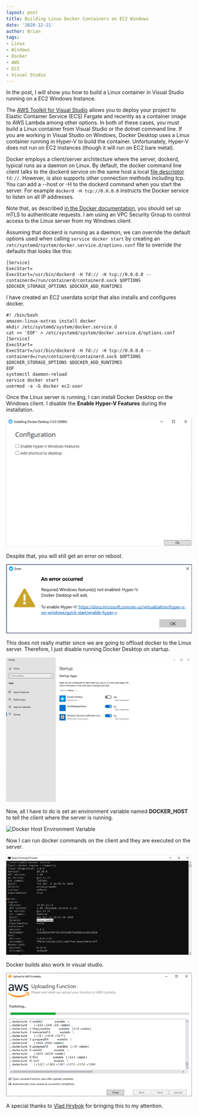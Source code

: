 ```yaml
---
layout: post
title: Building Linux Docker Containers on EC2 Windows
date: '2020-12-21'
author: Brian
tags: 
- Linux
- Windows
- Docker
- AWS
- EC2
- Visual Studio
---
```


In the post, I will show you how to build a Linux container in Visual Studio running on a EC2 Windows Instance. 

The [AWS Toolkit for Visual Studio](https://aws.amazon.com/visualstudio/) allows you to deploy your project to Elastic Container Service (ECS) Fargate and recently as a container image to AWS Lambda among other options. In both of these cases, you must build a Linux container from Visual Studio or the dotnet command line. If you are working in Visual Studio on Windows, Docker Desktop uses a Linux container running in Hyper-V to build the container. Unfortunately, Hyper-V does not run on EC2 Instances (though it will run on EC2 bare metal).

Docker employs a client/server architecture where the server, dockerd, typical runs as a daemon on Linux. By default, the docker command line client talks to the dockerd service on the same host a local [file descriptor](https://en.wikipedia.org/wiki/File_descriptor) `fd://`. However, is also supports other connection methods including tcp. You can add a --host or -H to the dockerd command when you start the server. For example `dockerd -H tcp://0.0.0.0` instructs the Docker service to listen on all IP addresses. 

Note that, as described  [in the Docker documentation](https://docs.docker.com/config/daemon/), you should set up mTLS to authenticate requests. I am using an VPC Security Group to control access to the Linux server from my Windows client.

Assuming that dockerd is running as a daemon, we can override the default options used when calling `service docker start` by creating an `/etc/systemd/system/docker.service.d/options.conf` file to override the defaults that looks like this:

```
[Service]
ExecStart=
ExecStart=/usr/bin/dockerd -H fd:// -H tcp://0.0.0.0 --containerd=/run/containerd/containerd.sock $OPTIONS $DOCKER_STORAGE_OPTIONS $DOCKER_ADD_RUNTIMES
```

I have created an EC2 userdata script that also installs and configures docker.

```
#! /bin/bash
amazon-linux-extras install docker
mkdir /etc/systemd/system/docker.service.d
cat << 'EOF' > /etc/systemd/system/docker.service.d/options.conf 
[Service]
ExecStart=
ExecStart=/usr/bin/dockerd -H fd:// -H tcp://0.0.0.0 --containerd=/run/containerd/containerd.sock $OPTIONS $DOCKER_STORAGE_OPTIONS $DOCKER_ADD_RUNTIMES
EOF
systemctl daemon-reload
service docker start
usermod -a -G docker ec2-user
```

Once the Linux server is running, I can install Docker Desktop on the Windows client. I disable the **Enable Hyper-V Features**  during the installation.

![Docker Desktop Installer](docker-desktop-installer.png) 

Despite that, you will still get an error on reboot. 

![Docker Desktop Error](docker-desktop-error.png) 

This does not really matter since we are going to offload docker to the Linux server. Therefore, I just disable running Docker Desktop on startup.

![Docker Desktop Startup](docker-desktop-startup.png) 

Now, all I have to do is set an environment  variable named **DOCKER_HOST** to tell the client where the server is running. 

![Docker Host Environment Variable](docker-host-en-var.png) 

Now I can run docker commands on the client and they are executed on the server.

![Docker Version](docker-version.png) 

Docker builds also work in visual studio. 

![Visual Studio Buidld](visual-studio-build.png)

A special thanks to [Vlad Hrybok](https://www.linkedin.com/in/vladhrybok/) for bringing this to my attention. 